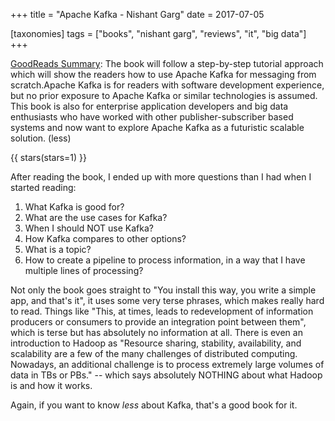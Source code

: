 +++
title = "Apache Kafka - Nishant Garg"
date = 2017-07-05

[taxonomies]
tags = ["books", "nishant garg", "reviews", "it", "big data"]
+++

[GoodReads Summary](https://www.goodreads.com/book/show/18702022-apache-kafka):
The book will follow a step-by-step tutorial approach which will show the
readers how to use Apache Kafka for messaging from scratch.Apache Kafka is for
readers with software development experience, but no prior exposure to Apache
Kafka or similar technologies is assumed. This book is also for enterprise
application developers and big data enthusiasts who have worked with other
publisher-subscriber based systems and now want to explore Apache Kafka as a
futuristic scalable solution. (less)

<!-- more -->

{{ stars(stars=1) }}

After reading the book, I ended up with more questions than I had when I started reading:

1. What Kafka is good for?
2. What are the use cases for Kafka?
3. When I should NOT use Kafka?
4. How Kafka compares to other options?
5. What is a topic?
6. How to create a pipeline to process information, in a way that I have multiple lines of processing?

Not only the book goes straight to "You install this way, you write a simple
app, and that's it", it uses some very terse phrases, which makes really hard
to read. Things like "This, at times, leads to redevelopment of information
producers or consumers to provide an integration point between them", which is
terse but has absolutely no information at all. There is even an introduction
to Hadoop as "Resource sharing, stability, availability, and scalability are a
few of the many challenges of distributed computing. Nowadays, an additional
challenge is to process extremely large volumes of data in TBs or PBs." --
which says absolutely NOTHING about what Hadoop is and how it works.

Again, if you want to know *less* about Kafka, that's a good book for it.
